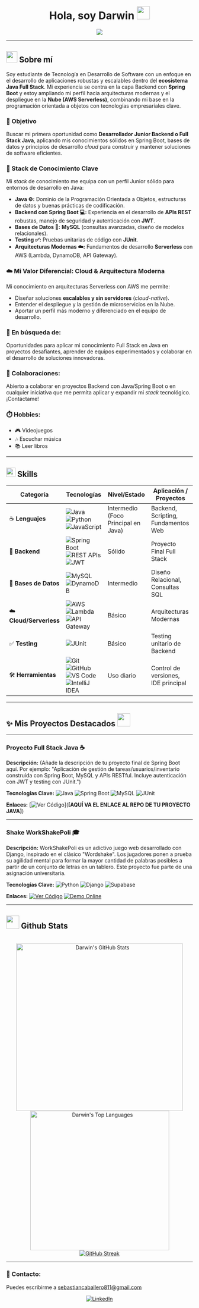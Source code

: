 <h1 align="center"><b>Hola, soy Darwin</b> <img src="https://media.giphy.com/media/hvRJCLFzcasrR4ia7z/giphy.gif" width="35"></h1>

<p align="center">
  <a href="https://github.com/DenverCoder1/readme-typing-svg">
    <img src="https://readme-typing-svg.herokuapp.com?font=Poppins&color=%2300A86B&size=28&center=true&vCenter=true&width=750&height=80&lines=☕+Desarrollador+Java+Full+Stack;🚀+Especializado+en+Spring+Boot;☁️+Cloud+Developer+con+AWS+Serverless;💡+Construyendo+APIs+REST+y+sistemas+escalables" />
  </a>
</p>

---

## <img src="https://i.giphy.com/media/kiWlpxD6hXmvTL8dio/giphy.gif" width="30px"> Sobre mí

Soy estudiante de Tecnología en Desarrollo de Software con un enfoque en el desarrollo de aplicaciones robustas y escalables dentro del **ecosistema Java Full Stack**. Mi experiencia se centra en la capa Backend con **Spring Boot** y estoy ampliando mi perfil hacia arquitecturas modernas y el despliegue en la **Nube (AWS Serverless)**, combinando mi base en la programación orientada a objetos con tecnologías empresariales clave.

### 🎯 Objetivo
Buscar mi primera oportunidad como **Desarrollador Junior Backend o Full Stack Java**, aplicando mis conocimientos sólidos en Spring Boot, bases de datos y principios de desarrollo *cloud* para construir y mantener soluciones de software eficientes.

### 🚀 Stack de Conocimiento Clave
Mi *stack* de conocimiento me equipa con un perfil Junior sólido para entornos de desarrollo en Java:

* **Java ⚙️:** Dominio de la Programación Orientada a Objetos, estructuras de datos y buenas prácticas de codificación.
* **Backend con Spring Boot 💻:** Experiencia en el desarrollo de **APIs REST** robustas, manejo de seguridad y autenticación con **JWT**.
* **Bases de Datos 💾:** **MySQL** (consultas avanzadas, diseño de modelos relacionales).
* **Testing ✅:** Pruebas unitarias de código con **JUnit**.
* **Arquitecturas Modernas ☁️:** Fundamentos de desarrollo **Serverless** con AWS (Lambda, DynamoDB, API Gateway).

### ☁️ Mi Valor Diferencial: Cloud & Arquitectura Moderna
Mi conocimiento en arquitecturas Serverless con AWS me permite:
* Diseñar soluciones **escalables y sin servidores** (*cloud-native*).
* Entender el despliegue y la gestión de microservicios en la Nube.
* Aportar un perfil más moderno y diferenciado en el equipo de desarrollo.

### 🥅 En búsqueda de:
Oportunidades para aplicar mi conocimiento Full Stack en Java en proyectos desafiantes, aprender de equipos experimentados y colaborar en el desarrollo de soluciones innovadoras.

### 🤝 Colaboraciones:
Abierto a colaborar en proyectos Backend con Java/Spring Boot o en cualquier iniciativa que me permita aplicar y expandir mi *stack* tecnológico. ¡Contáctame!

### ⏱️ Hobbies:
* 🎮 Videojuegos
* 🎶 Escuchar música
* 📚 Leer libros

---

## <img src="https://media2.giphy.com/media/QssGEmpkyEOhBCb7e1/giphy.gif" width="25"> Skills

| Categoría | Tecnologías | Nivel/Estado | Aplicación / Proyectos |
|---|---|---|---|
| ☕ **Lenguajes** | ![Java](https://img.shields.io/badge/Java-007396?style=for-the-badge&logo=java&logoColor=white) ![Python](https://img.shields.io/badge/Python-%2314354C.svg?style=for-the-badge&logo=python&logoColor=white) ![JavaScript](https://img.shields.io/badge/JavaScript-%23F7DF1E.svg?style=for-the-badge&logo=javascript&logoColor=black) | Intermedio (Foco Principal en Java) | Backend, Scripting, Fundamentos Web |
| 🚀 **Backend** | ![Spring Boot](https://img.shields.io/badge/Spring%20Boot-6DB33F?style=for-the-badge&logo=spring&logoColor=white) ![REST APIs](https://img.shields.io/badge/REST_APIs-02303A?style=for-the-badge&logo=googlecloud&logoColor=white) ![JWT](https://img.shields.io/badge/JWT-black?style=for-the-badge&logo=JSON%20web%20tokens) | Sólido | Proyecto Final Full Stack |
| 💾 **Bases de Datos** | ![MySQL](https://img.shields.io/badge/MySQL-4479A1?style=for-the-badge&logo=mysql&logoColor=white) ![DynamoDB](https://img.shields.io/badge/DynamoDB-4053D6?style=for-the-badge&logo=amazondynamodb&logoColor=white) | Intermedio | Diseño Relacional, Consultas SQL |
| ☁️ **Cloud/Serverless** | ![AWS](https://img.shields.io/badge/AWS-232F3E?style=for-the-badge&logo=amazon-aws&logoColor=white) ![Lambda](https://img.shields.io/badge/Lambda-FF9900?style=for-the-badge&logo=awslambda&logoColor=black) ![API Gateway](https://img.shields.io/badge/API%20Gateway-FF4A00?style=for-the-badge&logo=amazonapigateway&logoColor=white) | Básico | Arquitecturas Modernas |
| ✅ **Testing** | ![JUnit](https://img.shields.io/badge/JUnit-25A162?style=for-the-badge&logo=junit5) | Básico | Testing unitario de Backend |
| 🛠 **Herramientas** | ![Git](https://img.shields.io/badge/git-%23F05033.svg?style=for-the-badge&logo=git&logoColor=white) ![GitHub](https://img.shields.io/badge/github-%23121011.svg?style=for-the-badge&logo=github&logoColor=white) ![VS Code](https://img.shields.io/badge/Visual%20Studio%20Code-0078d7.svg?style=for-the-badge&logo=visual-studio-code&logoColor=white) ![IntelliJ IDEA](https://img.shields.io/badge/IntelliJ_IDEA-000000.svg?style=for-the-badge&logo=intellij-idea&logoColor=white) | Uso diario | Control de versiones, IDE principal |

---

## ✨ Mis Proyectos Destacados <img src="https://media.giphy.com/media/3o7btXRJ7D7jVd6U92/giphy.gif" width="35">

---

### Proyecto Full Stack Java ☕
**Descripción:** (Añade la descripción de tu proyecto final de Spring Boot aquí. Por ejemplo: "Aplicación de gestión de tareas/usuarios/inventario construida con Spring Boot, MySQL y APIs RESTful. Incluye autenticación con JWT y testing con JUnit.")

**Tecnologías Clave:**
![Java](https://img.shields.io/badge/Java-007396?style=for-the-badge&logo=java&logoColor=white)
![Spring Boot](https://img.shields.io/badge/Spring%20Boot-6DB33F?style=for-the-badge&logo=spring&logoColor=white)
![MySQL](https://img.shields.io/badge/MySQL-4479A1?style=for-the-badge&logo=mysql&logoColor=white)
![JUnit](https://img.shields.io/badge/JUnit-25A162?style=for-the-badge&logo=junit5)

**Enlaces:**
[<img src="https://img.shields.io/badge/GitHub-Ver%20Código-blue?style=for-the-badge&logo=github" alt="Ver Código">](**[AQUÍ VA EL ENLACE AL REPO DE TU PROYECTO JAVA]**)

---
### Shake WorkShakePoli 🎓
**Descripción:** WorkShakePoli es un adictivo juego web desarrollado con Django, inspirado en el clásico "Wordshake". Los jugadores ponen a prueba su agilidad mental para formar la mayor cantidad de palabras posibles a partir de un conjunto de letras en un tablero. Este proyecto fue parte de una asignación universitaria.

**Tecnologías Clave:**
![Python](https://img.shields.io/badge/Python-%2314354C.svg?style=for-the-badge&logo=python&logoColor=white)
![Django](https://img.shields.io/badge/Django-092E20.svg?style=for-the-badge&logo=django&logoColor=white)
![Supabase](https://img.shields.io/badge/Supabase-3ECF8E?style=for-the-badge&logo=supabase&logoColor=white)

**Enlaces:**
[<img src="https://img.shields.io/badge/GitHub-Ver%20Código-blue?style=for-the-badge&logo=github" alt="Ver Código">](https://github.com/WordShakePoli/WorkShakePoli.git)
[<img src="https://img.shields.io/badge/Demo-Jugar%20Online-brightgreen?style=for-the-badge&logo=render" alt="Demo Online">](https://workshakepoli.onrender.com/)

---
## <img src="https://media.giphy.com/media/iY8CRBdQXODJSCERIr/giphy.gif" width="35"><b> Github Stats </b>
<br>

<div align="center">

<a href="https://github.com/IDarwinOrtizI">
  <img src="https://github-readme-stats.vercel.app/api?username=IDarwinOrtizI&include_all_commits=true&count_private=true&show_icons=true&line_height=20&title_color=7A7ADB&icon_color=2234AE&text_color=D3D3D3&bg_color=0,000000,130F40" width="450" alt="Darwin's GitHub Stats"/>
  <img src="https://github-readme-stats.vercel.app/api/top-langs?username=IDarwinOrtizI&show_icons=true&locale=en&layout=compact&line_height=20&title_color=7A7ADB&icon_color=2234AE&text_color=D3D3D3&bg_color=0,000000,130F40" width="375" alt="Darwin's Top Languages"/>
  <br>
  <img src="https://github-readme-streak-stats.herokuapp.com/?user=IDarwinOrtizI&theme=dark&hide_border=false&background=0,000000,130F40&stroke=7A7ADB&ring=7A7ADB&fire=7A7ADB&currStreakNum=D3D3D3&sideNums=D3D3D3&currStreakLabel=D3D3D3&sideLabels=D3D3D3&dates=D3D3D3" width="auto" alt="GitHub Streak"/>
</a>

</div>

---

### 📱 Contacto:
Puedes escribirme a [sebastiancaballero811@gmail.com](mailto:sebastiancaballero811@gmail.com)

<p align="center">
  <a href="[TU_URL_DE_LINKEDIN_AQUI]" target="_blank"> <img src="https://img.shields.io/badge/LinkedIn-0077B5?style=for-the-badge&logo=linkedin&logoColor=white" alt="LinkedIn"/>
  </a>
</p>

